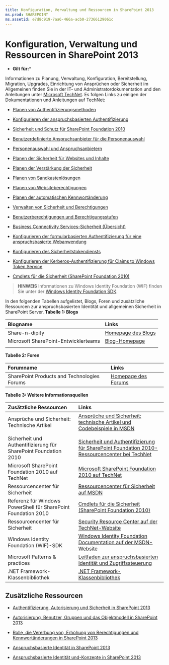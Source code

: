 ```yaml
---
title: Konfiguration, Verwaltung und Ressourcen in SharePoint 2013
ms.prod: SHAREPOINT
ms.assetid: e7d8c919-7aa6-466a-acb0-27366129061c
---
```



# Konfiguration, Verwaltung und Ressourcen in SharePoint 2013

 * **Gilt für:*** 
  
    
    

Informationen zu Planung, Verwaltung, Konfiguration, Bereitstellung, Migration, Upgrades, Einrichtung von Ansprüchen oder Sicherheit im Allgemeinen finden Sie in der IT- und Administratordokumentation und den Anleitungen unter  [Microsoft TechNet](http://technet.microsoft.com/de-de/sharepoint/ee263910.aspx).
Es folgen Links zu einigen der Dokumentationen und Anleitungen auf TechNet:
  
    
    


-  [Planen von Authentifizierungsmethoden](http://technet.microsoft.com/en-us/library/cc288475.aspx)
    
  
-  [Konfigurieren der anspruchsbasierten Authentifizierung](http://technet.microsoft.com/en-us/library/ee806886.aspx)
    
  
-  [Sicherheit und Schutz für SharePoint Foundation 2010](http://technet.microsoft.com/en-us/library/cc287860.aspx)
    
  
-  [Benutzerdefinierte Anspruchsanbieter für die Personenauswahl](http://technet.microsoft.com/en-us/library/gg602065.aspx)
    
  
-  [Personenauswahl und Anspruchsanbietern](http://technet.microsoft.com/en-us/library/gg602063.aspx)
    
  
-  [Planen der Sicherheit für Websites und Inhalte](http://technet.microsoft.com/en-us/library/cc288189.aspx)
    
  
-  [Planen der Verstärkung der Sicherheit](http://technet.microsoft.com/en-us/library/cc288143.aspx)
    
  
-  [Planen von Sandkastenlösungen](http://technet.microsoft.com/en-us/library/ff603638.aspx)
    
  
-  [Planen von Websiteberechtigungen](http://technet.microsoft.com/en-us/library/cc287752.aspx)
    
  
-  [Planen der automatischen Kennwortänderung](http://technet.microsoft.com/en-us/library/ee428296.aspx)
    
  
-  [Verwalten von Sicherheit und Berechtigungen](http://technet.microsoft.com/en-us/library/cc288468.aspx)
    
  
-  [Benutzerberechtigungen und Berechtigungsstufen](http://technet.microsoft.com/en-us/library/cc288074.aspx)
    
  
-  [Business Connectivity Services-Sicherheit (Übersicht)](http://technet.microsoft.com/en-us/library/ee661734.aspx)
    
  
-  [Konfigurieren der formularbasierten Authentifizierung für eine anspruchsbasierte Webanwendung](http://technet.microsoft.com/en-us/library/ee806890.aspx)
    
  
-  [Konfigurieren des Sicherheitstokendiensts](http://technet.microsoft.com/en-us/library/ee806864.aspx)
    
  
-  [Konfigurieren der Kerberos-Authentifizierung für Claims to Windows Token Service](http://technet.microsoft.com/en-us/library/ee806887.aspx)
    
  
-  [Cmdlets für die Sicherheit (SharePoint Foundation 2010)](http://technet.microsoft.com/de-de/library/ee890118.aspx)
    
  

> **HINWEIS**
> Informationen zu Windows Identity Foundation (WIF) finden Sie unter der  [Windows Identity Foundation SDK](http://www.microsoft.com/downloads/en/details.aspx?FamilyID=C148B2DF-C7AF-46BB-9162-2C9422208504&amp;amp;displaylang=en).
  
    
    

In den folgenden Tabellen aufgelistet, Blogs, Foren und zusätzliche Ressourcen zur anspruchsbasierten Identität und allgemeinen Sicherheit in SharePoint Server.
**Tabelle 1: Blogs**


|****Blogname****|****Links****|
|:-----|:-----|
|Share-n-dipity <br/> | [Homepage des Blogs](http://blogs.technet.com/speschka/) <br/> |
|Microsoft SharePoint-Entwicklerteams <br/> | [Blog-Homepage](http://blogs.msdn.com/b/sharepointdev/) <br/> |
|||
   

**Tabelle 2: Foren**


|****Forumname****|****Links****|
|:-----|:-----|
|SharePoint Products and Technologies Forums <br/> | [Homepage des Forums](http://social.msdn.microsoft.com/forums/de-de/category/sharepoint) <br/> |
   

**Tabelle 3: Weitere Informationsquellen**


|****Zusätzliche Ressourcen****|****Links****|
|:-----|:-----|
|Ansprüche und Sicherheit: Technische Artikel <br/> | [Ansprüche und Sicherheit: technische Artikel und Codebeispiele in MSDN](http://msdn.microsoft.com/en-us/library/gg430136.aspx) <br/> |
|||
|Sicherheit und Authentifizierung für SharePoint Foundation 2010 <br/> | [Sicherheit und Authentifizierung für SharePoint Foundation 2010-Ressourcencenter bei TechNet](http://technet.microsoft.com/en-us/sharepoint/ff601873.aspx) <br/> |
|Microsoft SharePoint Foundation 2010 auf TechNet <br/> | [Microsoft SharePoint Foundation 2010 auf TechNet](http://technet.microsoft.com/en-us/sharepoint/ee263910.aspx) <br/> |
|Ressourcencenter für Sicherheit <br/> | [Ressourcencenter für Sicherheit auf MSDN](http://msdn.microsoft.com/de-de/sharepoint/ff660758.aspx) <br/> |
|Referenz für Windows PowerShell für SharePoint Foundation 2010 <br/> | [Cmdlets für die Sicherheit (SharePoint Foundation 2010)](http://technet.microsoft.com/de-de/library/ee890118.aspx) <br/> |
|Ressourcencenter für Sicherheit <br/> | [Security Resource Center auf der TechNet-Website](http://technet.microsoft.com/de-de/office/sharepointserver/cc979168.aspx) <br/> |
|Windows Identity Foundation (WIF)-SDK <br/> | [Windows Identity Foundation Documentation auf der MSDN-Website](http://msdn.microsoft.com/de-de/library/ee748484.aspx) <br/> |
|Microsoft Patterns &amp; practices <br/> | [Leitfaden zur anspruchsbasierten Identität und Zugriffssteuerung](http://msdn.microsoft.com/en-us/library/ff423674.aspx) <br/> |
|.NET Framework-Klassenbibliothek <br/> | [.NET Framework-Klassenbibliothek](http://msdn.microsoft.com/en-us/library/ms229335.aspx) <br/> |
   

## Zusätzliche Ressourcen
<a name="bk_addresources"> </a>


-  [Authentifizierung, Autorisierung und Sicherheit in SharePoint 2013](authentication-authorization-and-security-in-sharepoint-2013.md)
    
  
-  [Autorisierung, Benutzer, Gruppen und das Objektmodell in SharePoint 2013](authorization-users-groups-and-the-object-model-in-sharepoint-2013.md)
    
  
-  [Rolle, die Vererbung von, Erhöhung von Berechtigungen und Kennwortänderungen in SharePoint 2013](role-inheritance-elevation-of-privilege-and-password-changes-in-sharepoint-2013.md)
    
  
-  [Anspruchsbasierte Identität in SharePoint 2013](claims-based-identity-in-sharepoint-2013.md)
    
  
-  [Anspruchsbasierte Identität und-Konzepte in SharePoint 2013](claims-based-identity-and-concepts-in-sharepoint-2013.md)
    
  

